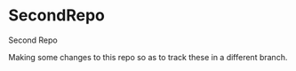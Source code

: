 SecondRepo
==========

Second Repo

Making some changes to this repo so as to track these in a different branch.
